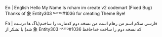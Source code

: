 En | English
Hello My Name Is roham
im create v2 codemart (Fixed Bug)
Thanks of 象 Entity303 ᴺᴬᵀᵀᴼ#1036 for creating Theme
Bye!

Fa | فارسی
سلام اسم من رهام است
من نسخه دوم کدمارت را ساختم(باگ ها درست شد)
با تشکر از 象 Entity303 ᴺᴬᵀᵀᴼ#1036 که نسخه دوم را ساخت 
خداحافظ
